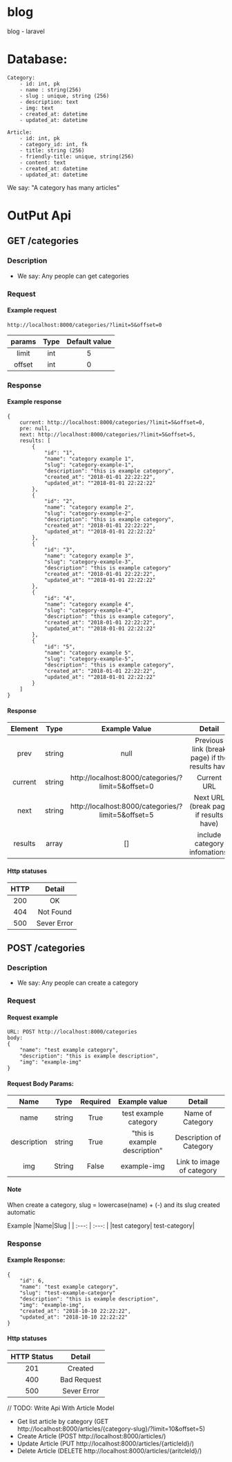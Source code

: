 # blog
blog - laravel

# Database:
```
Category: 
    - id: int, pk
    - name : string(256)
    - slug : unique, string (256)
    - description: text
    - img: text
    - created_at: datetime
    - updated_at: datetime

Article:
    - id: int, pk
    - category_id: int, fk
    - title: string (256)
    - friendly-title: unique, string(256)
    - content: text
    - created_at: datetime
    - updated_at: datetime
```
We say: "A category has many articles"

# OutPut Api

## GET /categories

### Description
- We say: Any people can get categories


### Request

#### Example request
```
http://localhost:8000/categories/?limit=5&offset=0
```

| params | Type | Default value |
| :---: | :---: | :---: |
|limit| int|5|
|offset| int|0|

### Response
#### Example response
```
{
    current: http://localhost:8000/categories/?limit=5&offset=0,
    pre: null,
    next: http://localhost:8000/categories/?limit=5&offset=5,
    results: [
        {
            "id": "1",
            "name": "category example 1",
            "slug": "category-example-1",
            "description": "this is example category",
            "created_at": "2018-01-01 22:22:22",
            "updated_at": ""2018-01-01 22:22:22"
        },
        {
            "id": "2",
            "name": "category example 2",
            "slug": "category-example-2",
            "description": "this is example category",
            "created_at": "2018-01-01 22:22:22",
            "updated_at": ""2018-01-01 22:22:22"
        },
        {
            "id": "3",
            "name": "category example 3",
            "slug": "category-example-3",
            "description": "this is example category"
            "created_at": "2018-01-01 22:22:22",
            "updated_at": ""2018-01-01 22:22:22"
        },
        {
            "id": "4",
            "name": "category example 4",
            "slug": "category-example-4",
            "description": "this is example category",
            "created_at": "2018-01-01 22:22:22",
            "updated_at": ""2018-01-01 22:22:22"
        },
        {
            "id": "5",
            "name": "category example 5",
            "slug": "category-example-5",
            "description": "this is example category",
            "created_at": "2018-01-01 22:22:22",
            "updated_at": ""2018-01-01 22:22:22"
        }
    ]
}
```
#### Response
| Element | Type | Example Value|Detail |
| :---: | :---: | :---: |:---: |
|prev| string| null|Previous link (break page) if the results have|
|current| string|http://localhost:8000/categories/?limit=5&offset=0| Current URL|
|next| string|http://localhost:8000/categories/?limit=5&offset=5| Next URL (break page if results have)
|results| array| [] | include category infomations.

#### Http statuses
|HTTP| Detail|
| :---: | :---: |
|200|OK|
|404| Not Found|
|500| Sever Error|

## POST /categories
### Description
- We say: Any people can create a category

### Request
#### Request example
```
URL: POST http://localhost:8000/categories
body: 
{
    "name": "test example category",
    "description": "this is example description",
    "img": "example-img"
}
```
#### Request Body Params:
|Name|Type |Required|Example value| Detail|
| :---: | :---: |:---: | :---: | :---: |
|name| string| True| test example category| Name of Category|
|description|string| True|"this is example description"| Description of Category|
|img| String| False| example-img| Link to image of category|

#### Note
When create a category, slug = lowercase(name) + (-) and its slug created automatic

Example
|Name|Slug |
| :---: | :---: |
|test category| test-category|
### Response
#### Example Response:
```
{
    "id": 6,
    "name": "test example category",
    "slug": "test-example-category"
    "description": "this is example description",
    "img": "example-img",
    "created_at": "2018-10-10 22:22:22",
    "updated_at": "2018-10-10 22:22:22"
}
```
#### Http statuses
|HTTP Status| Detail|
| :---: | :---: |
|201|Created|
|400|Bad Request|
|500| Sever Error|

// TODO: Write Api With Article Model
- Get list article by category (GET http://localhost:8000/articles/{category-slug}/?limit=10&offset=5)
- Create Article (POST http://localhost:8000/articles/)
- Update Article (PUT http://localhost:8000/articles/{articleId}/)
- Delete Article (DELETE http://localhost:8000/articles/{aritcleId}/)
